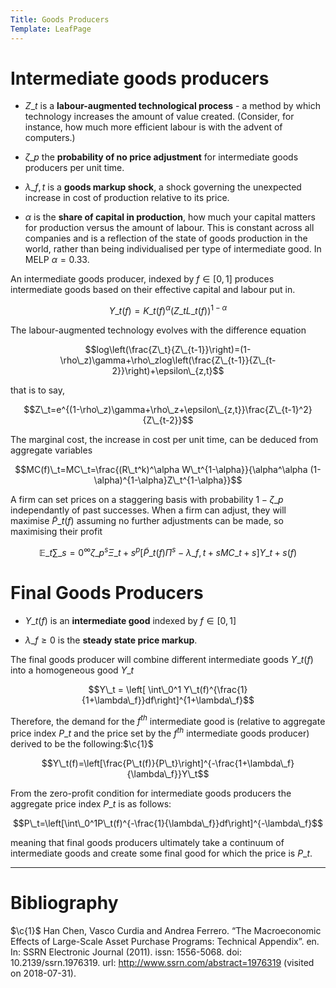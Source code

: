 ```yaml
---
Title: Goods Producers
Template: LeafPage
---
```


# Intermediate goods producers
$\newcommand{\F}[1]{^{[\text{F}#1]}}$$\newcommand{\C}[2]{^{[#1\text{, p.#2}]}}$$\newcommand{\c}[1]{^{[#1]}}$$\newcommand{\Ci}[2]{^{[#1\text{, #2}]}}$
-   $Z\_t$ is a **labour-augmented technological process** - a method
    by which technology increases the amount of value created. (Consider, for instance,
    how much more efficient labour is with the advent of computers.)

-   $\zeta\_p$ the **probability of no price adjustment** for
    intermediate goods producers per unit time.

-   $\lambda\_{f,t}$ is a **goods markup shock**, a shock governing
    the unexpected increase in cost of production relative to its price.

-   $\alpha$ is the **share of capital in production**, how much
    your capital matters for production versus the amount of labour.
    This is constant across all companies and is a reflection of the
    state of goods production in the world, rather than being
    individualised per type of intermediate good. In MELP $\alpha=0.33$.

An intermediate goods producer, indexed by $f\in[0,1]$ produces
intermediate goods based on their effective capital and labour put in.

$$Y\_t(f)=K\_t(f)^\alpha(Z\_tL\_t(f))^{1-\alpha}$$

The labour-augmented technology evolves with the difference equation

$$log\left(\frac{Z\_t}{Z\_{t-1}}\right)=(1-\rho\_z)\gamma+\rho\_zlog\left(\frac{Z\_{t-1}}{Z\_{t-2}}\right)+\epsilon\_{z,t}$$

that is to say,

$$Z\_t=e^{(1-\rho\_z)\gamma+\rho\_z+\epsilon\_{z,t}}\frac{Z\_{t-1}^2}{Z\_{t-2}}$$

The marginal cost, the increase in cost per unit time, can be deduced
from aggregate variables

$$MC(f)\_t=MC\_t=\frac{(R\_t^k)^\alpha W\_t^{1-\alpha}}{\alpha^\alpha (1-\alpha)^{1-\alpha}Z\_t^{1-\alpha}}$$

A firm can set prices on a staggering basis with probability $1-\zeta\_p$
independantly of past successes. When a firm can adjust, they will
maximise $\tilde{P}\_t(f)$ assuming no further adjustments can be made,
so maximising their profit

$$\mathbb{E}\_t\sum\_{s=0}^\infty   \zeta\_p^s\Xi\_{t+s}^p\left[\tilde{P}\_t(f)\Pi^s-\lambda\_{f,t+s}MC\_{t+s}\right]Y\_{t+s}(f)$$

# Final Goods Producers

-   $Y\_t(f)$ is an **intermediate good** indexed by $f\in[0,1]$

-   $\lambda\_f\geq0$ is the **steady state price markup**.

The final goods producer will combine different intermediate goods
$Y\_t(f)$ into a homogeneous good $Y\_t$

$$Y\_t = \left[ \int\_0^1 Y\_t(f)^{\frac{1}{1+\lambda\_f}}df\right]^{1+\lambda\_f}$$

Therefore, the demand for the $f^{th}$ intermediate good is (relative to
aggregate price index $P\_t$ and the price set by the $f^{th}$
intermediate goods producer) derived to be the
following:$\c{1}$

$$Y\_t(f)=\left[\frac{P\_t(f)}{P\_t}\right]^{-\frac{1+\lambda\_f}{\lambda\_f}}Y\_t$$

From the zero-profit condition for intermediate goods producers the
aggregate price index $P\_t$ is as follows:

$$P\_t=\left[\int\_0^1P\_t(f)^{-\frac{1}{\lambda\_f}}df\right]^{-\lambda\_f}$$

meaning that final goods producers ultimately take a continuum of
intermediate goods and create some final good for which the price is
$P\_t$.

---

# Bibliography

$\c{1}$ Han Chen, Vasco Curdia and Andrea Ferrero. “The Macroeconomic Effects
of Large-Scale Asset Purchase Programs: Technical Appendix”. en. In: SSRN
Electronic Journal (2011). issn: 1556-5068. doi: 10.2139/ssrn.1976319. url:
http://www.ssrn.com/abstract=1976319 (visited on 2018-07-31).
